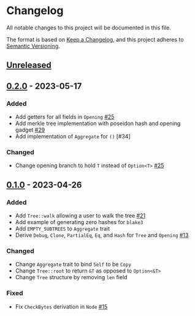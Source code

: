 # Changelog

All notable changes to this project will be documented in this file.

The format is based on [Keep a Changelog](https://keepachangelog.com/en/1.0.0/),
and this project adheres to [Semantic Versioning](https://semver.org/spec/v2.0.0.html).

## [Unreleased]

## [0.2.0] - 2023-05-17

### Added

- Add getters for all fields in `Opening` [#25]
- Add merkle tree implementation with poseidon hash and opening gadget [#29]
- Add implementation of `Aggregate` for `()` [#34]

### Changed

- Change opening branch to hold `T` instead of `Option<T>` [#25]

## [0.1.0] - 2023-04-26

### Added

- Add `Tree::walk` allowing a user to walk the tree [#21]
- Add example of generating zero hashes for `blake3`
- Add `EMPTY_SUBTREES` to `Aggregate` trait
- Derive `Debug`, `Clone`, `PartialEq`, `Eq`, and `Hash` for `Tree` and `Opening` [#13]

### Changed

- Change `Aggregate` trait to bind `Self` to be `Copy`
- Change `Tree::root` to return `&T` as opposed to `Option<&T>`
- Change `Tree` structure by removing `len` field

### Fixed

- Fix `CheckBytes` derivation in `Node` [#15]

<!-- ISSUES -->
[#29]: https://github.com/dusk-network/merkle/issues/29
[#25]: https://github.com/dusk-network/merkle/issues/25
[#21]: https://github.com/dusk-network/merkle/issues/21
[#15]: https://github.com/dusk-network/merkle/issues/15
[#13]: https://github.com/dusk-network/merkle/issues/13

<!-- VERSIONS -->
[Unreleased]: https://github.com/dusk-network/merkle/compare/v0.2.0...HEAD
[0.2.0]: https://github.com/dusk-network/merkle/compare/v0.1.0...v0.2.0
[0.1.0]: https://github.com/dusk-network/merkle/releases/tag/v0.1.0
